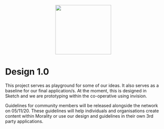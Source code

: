 <p align="center">
  <img width="180" height="160" src="https://giphy.com/embed/SV0237fugVVZAfJChS">
</p>

# Design 1.0 

This project serves as playground for some of our ideas. It also serves as a baseline for our final application/s. At the moment, this is designed in Sketch and we are prototyping within the co-operative using invision. 

Guidelines for community members will be released alongside the network on 05/11/20. These guidelines will help individuals and organisations create content within Morality or use our design and guidelines in their own 3rd party applications.
